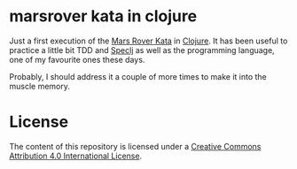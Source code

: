 # marsrover kata in clojure

Just a first execution of the [Mars Rover Kata](http://craftsmanship.sv.cmu.edu/katas/mars-rover-kata) in
[Clojure](http://www.clojure.org). It has been useful to practice a little bit TDD and [Speclj](http://speclj.com) 
as well as the programming language, one of my favourite ones these days.

Probably, I should address it a couple of more times to make it into the muscle memory.

# License

The content of this repository is licensed under a [Creative Commons Attribution 4.0 International License](http://creativecommons.org/licenses/by/4.0/).


